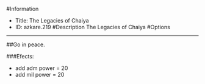 #Information
 - Title: The Legacies of Chaiya
 - ID: azkare.219
#Description
The Legacies of Chaiya
#Options

___
##Go in peace.

###Efects:<ul><li>add adm power = 20</li><li>add mil power = 20</li></ul>
